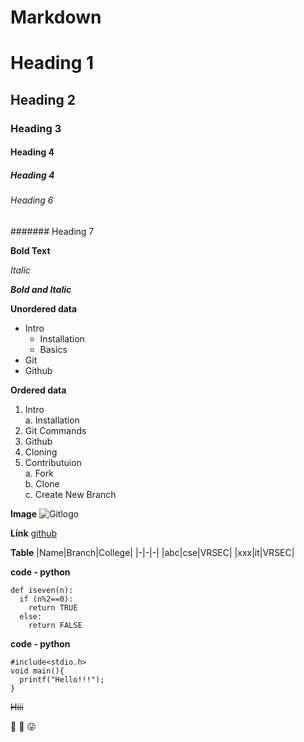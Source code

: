# Markdown

# Heading 1

## Heading 2

### Heading 3

#### Heading 4

##### Heading 4

###### Heading 6

####### Heading 7

**Bold Text**

*Italic*

***Bold and Italic***

**Unordered data**
- Intro
  * Installation
  * Basics
- Git
- Github

**Ordered data**
1. Intro    
   a. Installation
2. Git Commands
3. Github
4. Cloning 
5. Contributuion    
   a. Fork     
   b. Clone    
   c. Create New Branch
   
**Image**
![Gitlogo](https://p.kindpng.com/picc/s/128-1280187_github-logo-png-github-transparent-png.png)
   
**Link**
[github](https://github.com)
   
**Table**
|Name|Branch|College|
|-|-|-|
|abc|cse|VRSEC|
|xxx|it|VRSEC|
   
**code - python**
```
def iseven(n):
  if (n%2==0):
    return TRUE
  else:
    return FALSE
```
**code - python**
```
#include<stdio.h>
void main(){
  printf("Hello!!!");
}
```
~~Hiii~~
   
:poultry_leg:
:lipstick:
:stuck_out_tongue:
   
   
   
   
